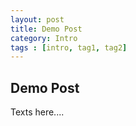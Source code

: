 ```yaml
---
layout: post
title: Demo Post
category: Intro
tags : [intro, tag1, tag2]
---
```


## Demo Post

Texts here....

